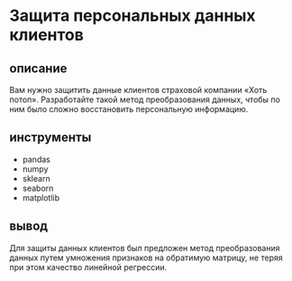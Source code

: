 # Защита персональных данных клиентов
## описание
Вам нужно защитить данные клиентов страховой компании «Хоть потоп». Разработайте такой метод преобразования данных, чтобы по ним было сложно восстановить персональную информацию.
## инструменты
- pandas
- numpy
- sklearn
- seaborn
- matplotlib
## вывод
Для защиты данных клиентов был предложен метод преобразования данных путем умножения признаков на обратимую матрицу, не теряя при этом качество линейной регрессии.
